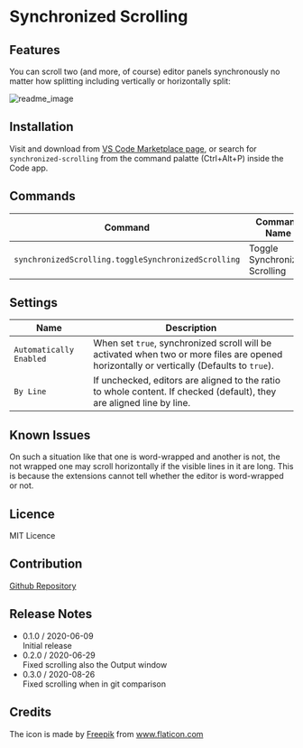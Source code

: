 # Synchronized Scrolling


## Features

You can scroll two (and more, of course) editor panels synchronously no matter how splitting including vertically or horizontally split:

![readme_image](https://user-images.githubusercontent.com/8792364/84137362-8eb8bd00-aa87-11ea-9556-a86f0990ef1f.gif)

## Installation

Visit and download from [VS Code Marketplace page](https://marketplace.visualstudio.com/items?itemName=masakit.synchronized-scrolling), or search for `synchronized-scrolling` from the command palatte (Ctrl+Alt+P) inside the Code app.


## Commands

| Command | Command Name | Keybinding |
|---|---|---|
| `synchronizedScrolling.toggleSynchronizedScrolling` | Toggle Synchronized Scrolling | (Not set) |


## Settings

| Name | Description |
|---|---|
| `Automatically Enabled` | When set `true`, synchronized scroll will be activated when two or more files are opened horizontally or vertically (Defaults to `true`). |
| `By Line` | If unchecked, editors are aligned to the ratio to whole content. If checked (default), they are aligned line by line.


## Known Issues

On such a situation like that one is word-wrapped and another is not, the not wrapped one may scroll horizontally if the visible lines in it are long. This is because the extensions cannot tell whether the editor is word-wrapped or not.

## Licence

MIT Licence

## Contribution
[Github Repository](https://github.com/mo-san/Synchronized-Scrolling)

## Release Notes

- 0.1.0 / 2020-06-09<br>Initial release
- 0.2.0 / 2020-06-29<br>Fixed scrolling also the Output window
- 0.3.0 / 2020-08-26<br>Fixed scrolling when in git comparison

## Credits

The icon is made by <a href="https://www.flaticon.com/authors/freepik" title="Freepik">Freepik</a> from <a href="https://www.flaticon.com/" title="Flaticon"> www.flaticon.com</a>
